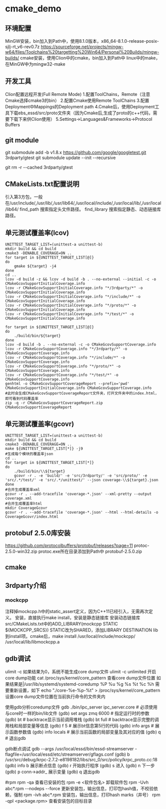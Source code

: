 # cmake_demo
## 环境配置
MinGW安装，bin加入到Path中，使用8.1.0版本，x86_64-8.1.0-release-posix-sjlj-rt_v6-rev0.7z
https://sourceforge.net/projects/mingw-w64/files/Toolchains%20targetting%20Win64/Personal%20Builds/mingw-builds/
cmake安装，使用Clion中的cmake，bin加入到Path中
linux中的make，在MinGW中为mingw32-make

## 开发工具
Clion配置远程开发(Full Remote Mode)
1.配置ToolChains，Remote（注意Cmake选择cmake3的bin）
2.配置Cmake使用Remote ToolChains
3.配置Deployment中Mappings的Deployment path
4.Cmake后，使用Deployment工具下载ebs_essd/src/proto文件夹（因为Cmake后,生成了proto的c++代码，需要下载下来供Clion使用）
5.Settings->Languages&Frameworks->Protocol Buffers

## git module
git submodule add -b v1.8.x https://github.com/google/googletest.git 3rdparty/gtest
git submodule update --init --recursive

git rm -r --cached 3rdparty/gtest

## CMakeLists.txt配置说明
引入第3方包，一般在/usr/include/,/usr/lib/,/usr/lib64/,/usr/local/include/,/usr/local/lib/,/usr/local/lib64/
find_path 搜索指定头文件路径。
find_library 搜索指定静态、动态链接库路径。

## 单元测试覆盖率(lcov)
```
UNITTEST_TARGET_LIST=(unittest-a unittest-b)
mkdir build && cd build
cmake3 -DENABLE_COVERAGE=ON ..
for target in ${UNITTEST_TARGET_LIST[@]}
do
    gmake ${target} -j4
done
cd ..
lcov -d build -z && lcov -d build -b . --no-external --initial -c -o CMakeGcovSupportInitialCoverage.info
lcov -r CMakeGcovSupportInitialCoverage.info "*/3rdparty/*" -o CMakeGcovSupportInitialCoverage.info
lcov -r CMakeGcovSupportInitialCoverage.info "*/include/*" -o CMakeGcovSupportInitialCoverage.info
lcov -r CMakeGcovSupportInitialCoverage.info "*/proto/*" -o CMakeGcovSupportInitialCoverage.info
lcov -r CMakeGcovSupportInitialCoverage.info "*/test/*" -o CMakeGcovSupportInitialCoverage.info

for target in ${UNITTEST_TARGET_LIST[@]}
do
    ./build/bin/${target}
done
lcov -d build -b . --no-external -c -o CMakeGcovSupportCoverage.info
lcov -r CMakeGcovSupportCoverage.info "*/3rdparty/*" -o CMakeGcovSupportCoverage.info
lcov -r CMakeGcovSupportCoverage.info "*/include/*" -o CMakeGcovSupportCoverage.info
lcov -r CMakeGcovSupportCoverage.info "*/proto/*" -o CMakeGcovSupportCoverage.info
lcov -r CMakeGcovSupportCoverage.info "*/test/*" -o CMakeGcovSupportCoverage.info
genhtml -o CMakeGcovSupportCoverageReport --prefix='pwd' CMakeGcovSupportInitialCoverage.info CMakeGcovSupportCoverage.info
#此时会生成CMakeGcovSupportCoverageReport文件夹，打开文件夹中的index.html，即可看到代码覆盖率
zip -q -r CMakeGcovSupportCoverageReport.zip CMakeGcovSupportCoverageReport
```

## 单元测试覆盖率(gcovr)
```
UNITTEST_TARGET_LIST=(unittest-a unittest-b)
mkdir build && cd build
cmake3 -DENABLE_COVERAGE=ON ..
make ${UNITTEST_TARGET_LIST[*]} -j9
#生成每个模块的覆盖率json
cd ..
for target in ${UNITTEST_TARGET_LIST[*]}
do
    ./build/bin/\\${target}
    gcovr -r . -e 'build/' -e 'src/3rdparty/' -e 'src/proto/' -e 'src/.*/test/' -e 'src/.*/unittest/' --json coverage-\\${target}.json
done
#合并生成覆盖率xml
gcovr -r . --add-tracefile 'coverage-*.json' --xml-pretty --output coverage.xml
#合并生成覆盖率html
mkdir CoverageGcovr
gcovr -r . --add-tracefile 'coverage-*.json' --html --html-details -o CoverageGcovr/index.html
```

## protobuf 2.5.0库安装
https://github.com/protocolbuffers/protobuf/releases?page=11
protoc-2.5.0-win32.zip protoc.exe所在目录添加到Path中
protobuf-2.5.0.zip

## cmake


## 3rdparty介绍
### mockcpp
注释掉mockcpp.h中的static_assert定义，因为C++11已经引入，无需再次定义。
安装，直接执行make install，安装是静态链接库
安装动态链接库src/CMakeLists.txt中的ADD_LIBRARY(mockcpp STATIC ${MOCKCPP_SRCS}) STATIC改为SHARED，添加LIBRARY DESTINATION lib到install项。cmake后，make install
/usr/local/include/mockcpp/
/usr/local/lib/libmockcpp.a

## gdb调试
ulimit -c  如果结果为0，系统不能生成core dump文件
ulimit -c unlimited 开启core dump功能
cat /proc/sys/kernel/core_pattern  查看core dump文件位置
如果结果是|/usr/lib/systemd/systemd-coredump %P %u %g %s %t %c %h 需要重新设置，如下
echo "./core-%e-%p-%t" > /proc/sys/kernel/core_pattern  设置core dump文件位置在当前执行命令的文件夹内

使用gdb分析coredump文件
gdb ./bin/ipc_server   ipc_server.core   # 必须使用与core时一样的bin/lib文件
(gdb) set args zmq 6000   # 指定运行时的参数
(gdb) bt          # backtrace显示当前调用堆栈
(gdb) bt full     # backtrace显示完整的调用栈和局部变量等信息
(gdb) f 5         # 展示bt信息第5行的代码
(gdb) info args   # 展示函数参数值
(gdb) info locals # 展示当前函数的局部变量及其对应的值
(gdb) q           # 退出gdb

gdb断点调试
gdb --args /usr/local/essd/bin/essd-streamserver -flagfile=/usr/local/essd/etc/streamserver/gflags.conf
(gdb) b /usr/src/debug/krpc-2.7.2-e8198182/libs/src_0/src/policy/krpc_proto.cc:18
(gdb) info b 展示断点信息
(gdb) r 开始执行程序
(gdb) s 进入
(gdb) n 下一步
(gdb) p conn->addr_ 展示变量
(gdb) q 退出gdb

#rpm
rpm -qa 查看已安装的包
rpm -e <软件包名>  卸载软件包
rpm -Uvh abc*.rpm --nodeps --force 更新安装包，输出信息，打印包hash值，不校验依赖，强制
rpm -ivh abc*.rpm 安装包，输出信息，打印hash marks（井号）
rpm -qpl <package.rpm> 查看安装包的目标目录